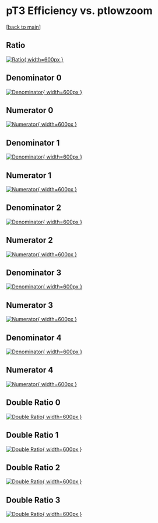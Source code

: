 # pT3 Efficiency vs. ptlowzoom

[[back to main](./)]



## Ratio

[![Ratio](../mtv/var/pT3_xtr_0_0_eff_ptlowzoom.png){ width=600px }](../mtv/var/pT3_xtr_0_0_eff_ptlowzoom.pdf)

## Denominator 0

[![Denominator](../mtv/den/pT3_xtr_0_0_eff_ptlowzoom_den0.png){ width=600px }](../mtv/den/pT3_xtr_0_0_eff_ptlowzoom_den0.pdf)

## Numerator 0

[![Numerator](../mtv/num/pT3_xtr_0_0_eff_ptlowzoom_num0.png){ width=600px }](../mtv/num/pT3_xtr_0_0_eff_ptlowzoom_num0.pdf)

## Denominator 1

[![Denominator](../mtv/den/pT3_xtr_0_0_eff_ptlowzoom_den1.png){ width=600px }](../mtv/den/pT3_xtr_0_0_eff_ptlowzoom_den1.pdf)

## Numerator 1

[![Numerator](../mtv/num/pT3_xtr_0_0_eff_ptlowzoom_num1.png){ width=600px }](../mtv/num/pT3_xtr_0_0_eff_ptlowzoom_num1.pdf)

## Denominator 2

[![Denominator](../mtv/den/pT3_xtr_0_0_eff_ptlowzoom_den2.png){ width=600px }](../mtv/den/pT3_xtr_0_0_eff_ptlowzoom_den2.pdf)

## Numerator 2

[![Numerator](../mtv/num/pT3_xtr_0_0_eff_ptlowzoom_num2.png){ width=600px }](../mtv/num/pT3_xtr_0_0_eff_ptlowzoom_num2.pdf)

## Denominator 3

[![Denominator](../mtv/den/pT3_xtr_0_0_eff_ptlowzoom_den3.png){ width=600px }](../mtv/den/pT3_xtr_0_0_eff_ptlowzoom_den3.pdf)

## Numerator 3

[![Numerator](../mtv/num/pT3_xtr_0_0_eff_ptlowzoom_num3.png){ width=600px }](../mtv/num/pT3_xtr_0_0_eff_ptlowzoom_num3.pdf)

## Denominator 4

[![Denominator](../mtv/den/pT3_xtr_0_0_eff_ptlowzoom_den4.png){ width=600px }](../mtv/den/pT3_xtr_0_0_eff_ptlowzoom_den4.pdf)

## Numerator 4

[![Numerator](../mtv/num/pT3_xtr_0_0_eff_ptlowzoom_num4.png){ width=600px }](../mtv/num/pT3_xtr_0_0_eff_ptlowzoom_num4.pdf)

## Double Ratio 0

[![Double Ratio](../mtv/ratio/pT3_xtr_0_0_eff_ptlowzoom_ratio0.png){ width=600px }](../mtv/ratio/pT3_xtr_0_0_eff_ptlowzoom_ratio0.pdf)

## Double Ratio 1

[![Double Ratio](../mtv/ratio/pT3_xtr_0_0_eff_ptlowzoom_ratio1.png){ width=600px }](../mtv/ratio/pT3_xtr_0_0_eff_ptlowzoom_ratio1.pdf)

## Double Ratio 2

[![Double Ratio](../mtv/ratio/pT3_xtr_0_0_eff_ptlowzoom_ratio2.png){ width=600px }](../mtv/ratio/pT3_xtr_0_0_eff_ptlowzoom_ratio2.pdf)

## Double Ratio 3

[![Double Ratio](../mtv/ratio/pT3_xtr_0_0_eff_ptlowzoom_ratio3.png){ width=600px }](../mtv/ratio/pT3_xtr_0_0_eff_ptlowzoom_ratio3.pdf)

